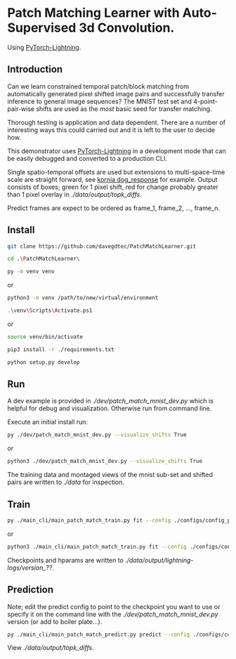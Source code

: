 # Patch Matching Learner with Auto-Supervised 3d Convolution.

Using [PyTorch-Lightning](https://www.pytorchlightning.ai/).

## Introduction

Can we learn constrained temporal patch/block matching from automatically generated pixel shifted image pairs and successfully transfer inference to general image sequences? The MNIST test set and 4-point-pair-wise shifts are used as the *most* basic seed for transfer matching.

Thorough testing is application and data dependent. There are a number of interesting ways this could carried out and it is left to the user to decide how.

This demonstrator uses [PyTorch-Lightning](https://www.pytorchlightning.ai/) in a development mode that can be easily debugged and converted to a production CLI.

Single spatio-temporal offsets are used but extensions to multi-space-time scale are straight forward, see [kornia dog_response](https://kornia.readthedocs.io/en/latest/feature.html) for example. Output consists of boxes; green for 1 pixel shift, red for change probably greater than 1 pixel overlay in *./data/output/topk_diffs*.

Predict frames are expect to be ordered as frame_1, frame_2, ..., frame_n.

## Install

```bash
git clone https://github.com/davegdtec/PatchMatchLearner.git
```

```bash
cd .\PatchMatchLearner\
```

```bash
py -m venv venv
```

or

```bash
python3 -m venv /path/to/new/virtual/environment
```

```bash
.\venv\Scripts\Activate.ps1
```

or

```bash
source venv/bin/activate
```

```bash
pip3 install -r ./requirements.txt
```

```bash
python setup.py develop
```

## Run

A dev example is provided in *./dev/patch_match_mnist_dev.py* which is helpful for debug and visualization. Otherwise run from command line.

Execute an initial install run:

```bash
py ./dev/patch_match_mnist_dev.py --visualize_shifts True
```

or

```bash
python3 ./dev/patch_match_mnist_dev.py --visualize_shifts True
```

The training data and montaged views of the mnist sub-set and shifted pairs are written to *./data* for inspection.

## Train

```bash
py ./main_cli/main_patch_match_train.py fit --config ./configs/config_patch_match_train.yaml
```

or

```bash
python3 ./main_cli/main_patch_match_train.py fit --config ./configs/config_patch_match_train.yaml
```
 Checkpoints and hparams are written to *./data/output/lightning-logs/version_??*.

## Prediction

Note; edit the predict config to point to the checkpoint you want to use or specify it on the command line with the *./dev/patch_match_mnist_dev.py* version (or add to boiler plate...).

```bash
py ./main_cli/main_patch_match_predict.py predict --config ./configs/config_patch_match_predict_cows.yaml
```

View *./data/output/topk_diffs*.